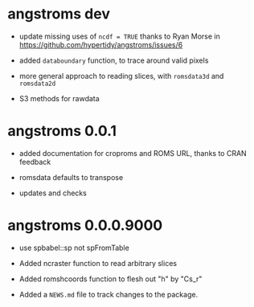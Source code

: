 # angstroms dev

* update missing uses of `ncdf = TRUE` thanks to Ryan Morse in https://github.com/hypertidy/angstroms/issues/6

* added `databoundary` function, to trace around valid pixels

* more general approach to reading slices, with `romsdata3d` and `romsdata2d`

* S3 methods for rawdata

# angstroms 0.0.1

* added documentation for croproms and ROMS URL, thanks to CRAN feedback

* romsdata defaults to transpose

* updates and checks


# angstroms 0.0.0.9000

* use spbabel::sp not spFromTable

* Added ncraster function to read arbitrary slices

* Added romshcoords function to flesh out "h" by "Cs_r"

* Added a `NEWS.md` file to track changes to the package.



